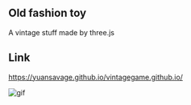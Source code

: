 Old fashion toy
----------------
A vintage stuff made by three.js

## Link
https://yuansavage.github.io/vintagegame.github.io/

![gif](/art/vintagegame.gif)
